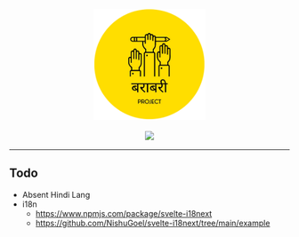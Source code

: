 <div align="center">
<img height="200px" width="200px" src="./static/favicon.png" />
<br />
<br />
<a href="https://barabariproject.org">
<img src="https://img.shields.io/github/repo-size/Barabari-Project/Barabari-Project?color=%23fadf0b&style=for-the-badge&label=The+Barabari+Project" />
</a>

<hr/>
</div>


## Todo
- Absent Hindi Lang
- i18n
  - https://www.npmjs.com/package/svelte-i18next
  - https://github.com/NishuGoel/svelte-i18next/tree/main/example

